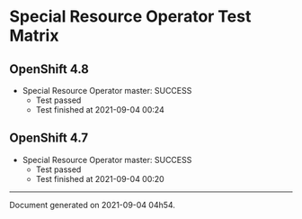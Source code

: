 
Special Resource Operator Test Matrix
=====================================

OpenShift 4.8
-------------


* Special Resource Operator master: SUCCESS
  - Test passed
  - Test finished at 2021-09-04 00:24

OpenShift 4.7
-------------


* Special Resource Operator master: SUCCESS
  - Test passed
  - Test finished at 2021-09-04 00:20


---
Document generated on 2021-09-04 04h54.
